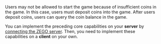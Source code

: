 Users may not be allowed to start the game because of insufficient coins in the game. In this case, users must deposit coins into the game. After users deposit coins, users can query the coin balance in the game.

You can implement the preceding core capabilities on your **server** by <a href="#3_1">connecting the ZEGO server</a>. Then, you need to implement these capabilities on a **client** on your own.


